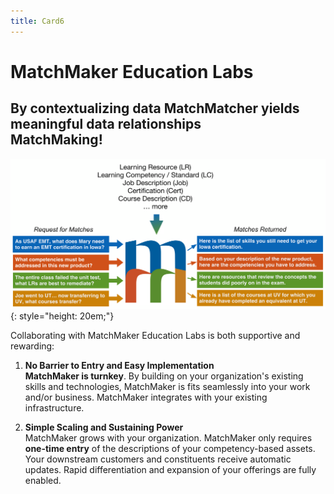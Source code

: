 ```yaml
---
title: Card6
---
```

# MatchMaker Education Labs  

## By contextualizing data MatchMatcher yields meaningful data relationships<br/>**MatchMaking!**

![Alt Text for Sample Image](/mmassets/MM-Simple.svg){: style="height: 20em;"}

Collaborating with MatchMaker Education Labs is both supportive and rewarding:

1. **No Barrier to Entry and Easy Implementation**<br/>**MatchMaker is turnkey**. By building on your organization's existing skills and technologies, MatchMaker is fits seamlessly into your work and/or business. MatchMaker integrates with your existing infrastructure. 

2. **Simple Scaling and Sustaining Power**<br/>MatchMaker grows with your organization. MatchMaker only requires **one-time entry** of the descriptions of your competency-based assets. Your downstream customers and constituents receive automatic updates. Rapid differentiation and expansion of your offerings are fully enabled.

